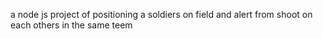 a node js project of positioning a soldiers on field and alert from shoot on each others in the same teem
